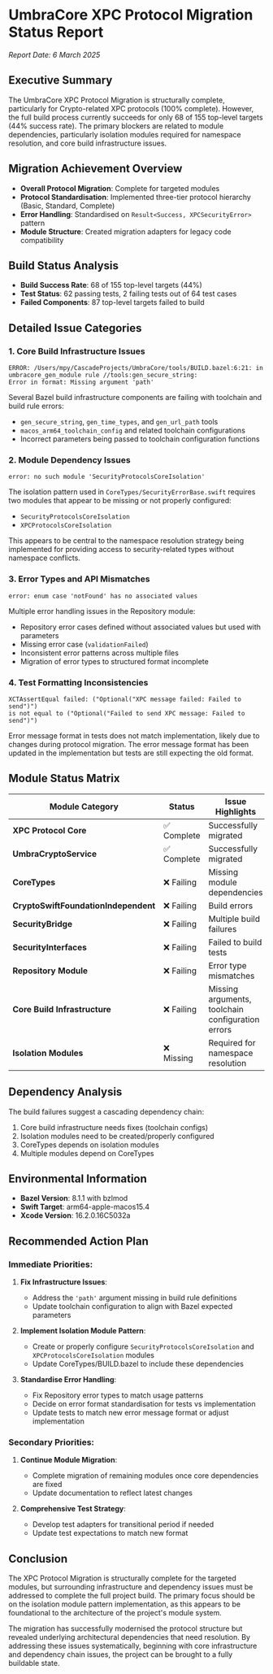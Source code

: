 # UmbraCore XPC Protocol Migration Status Report

*Report Date: 6 March 2025*

## Executive Summary

The UmbraCore XPC Protocol Migration is structurally complete, particularly for Crypto-related XPC protocols (100% complete). However, the full build process currently succeeds for only 68 of 155 top-level targets (44% success rate). The primary blockers are related to module dependencies, particularly isolation modules required for namespace resolution, and core build infrastructure issues.

## Migration Achievement Overview

- **Overall Protocol Migration**: Complete for targeted modules
- **Protocol Standardisation**: Implemented three-tier protocol hierarchy (Basic, Standard, Complete)
- **Error Handling**: Standardised on `Result<Success, XPCSecurityError>` pattern
- **Module Structure**: Created migration adapters for legacy code compatibility

## Build Status Analysis

- **Build Success Rate**: 68 of 155 top-level targets (44%)
- **Test Status**: 62 passing tests, 2 failing tests out of 64 test cases
- **Failed Components**: 87 top-level targets failed to build

## Detailed Issue Categories

### 1. Core Build Infrastructure Issues

```
ERROR: /Users/mpy/CascadeProjects/UmbraCore/tools/BUILD.bazel:6:21: in umbracore_gen_module rule //tools:gen_secure_string: 
Error in format: Missing argument 'path'
```

Several Bazel build infrastructure components are failing with toolchain and build rule errors:
- `gen_secure_string`, `gen_time_types`, and `gen_url_path` tools
- `macos_arm64_toolchain_config` and related toolchain configurations
- Incorrect parameters being passed to toolchain configuration functions

### 2. Module Dependency Issues

```
error: no such module 'SecurityProtocolsCoreIsolation'
```

The isolation pattern used in `CoreTypes/SecurityErrorBase.swift` requires two modules that appear to be missing or not properly configured:
- `SecurityProtocolsCoreIsolation`
- `XPCProtocolsCoreIsolation`

This appears to be central to the namespace resolution strategy being implemented for providing access to security-related types without namespace conflicts.

### 3. Error Types and API Mismatches

```
error: enum case 'notFound' has no associated values
```

Multiple error handling issues in the Repository module:
- Repository error cases defined without associated values but used with parameters
- Missing error case (`validationFailed`) 
- Inconsistent error patterns across multiple files
- Migration of error types to structured format incomplete

### 4. Test Formatting Inconsistencies

```
XCTAssertEqual failed: ("Optional("XPC message failed: Failed to send")") 
is not equal to ("Optional("Failed to send XPC message: Failed to send")")
```

Error message format in tests does not match implementation, likely due to changes during protocol migration. The error message format has been updated in the implementation but tests are still expecting the old format.

## Module Status Matrix

| Module Category | Status | Issue Highlights |
|-----------------|--------|------------------|
| **XPC Protocol Core** | ✅ Complete | Successfully migrated |
| **UmbraCryptoService** | ✅ Complete | Successfully migrated |
| **CoreTypes** | ❌ Failing | Missing module dependencies |
| **CryptoSwiftFoundationIndependent** | ❌ Failing | Build errors |
| **SecurityBridge** | ❌ Failing | Multiple build failures |
| **SecurityInterfaces** | ❌ Failing | Failed to build tests |
| **Repository Module** | ❌ Failing | Error type mismatches |
| **Core Build Infrastructure** | ❌ Failing | Missing arguments, toolchain configuration errors |
| **Isolation Modules** | ❌ Missing | Required for namespace resolution |

## Dependency Analysis

The build failures suggest a cascading dependency chain:

1. Core build infrastructure needs fixes (toolchain configs)
2. Isolation modules need to be created/properly configured
3. CoreTypes depends on isolation modules
4. Multiple modules depend on CoreTypes

## Environmental Information

- **Bazel Version**: 8.1.1 with bzlmod
- **Swift Target**: arm64-apple-macos15.4
- **Xcode Version**: 16.2.0.16C5032a

## Recommended Action Plan

### Immediate Priorities:

1. **Fix Infrastructure Issues**:
   - Address the `'path'` argument missing in build rule definitions
   - Update toolchain configuration to align with Bazel expected parameters

2. **Implement Isolation Module Pattern**:
   - Create or properly configure `SecurityProtocolsCoreIsolation` and `XPCProtocolsCoreIsolation` modules
   - Update CoreTypes/BUILD.bazel to include these dependencies

3. **Standardise Error Handling**:
   - Fix Repository error types to match usage patterns
   - Decide on error format standardisation for tests vs implementation
   - Update tests to match new error message format or adjust implementation

### Secondary Priorities:

1. **Continue Module Migration**:
   - Complete migration of remaining modules once core dependencies are fixed
   - Update documentation to reflect latest changes

2. **Comprehensive Test Strategy**:
   - Develop test adapters for transitional period if needed
   - Update test expectations to match new format

## Conclusion

The XPC Protocol Migration is structurally complete for the targeted modules, but surrounding infrastructure and dependency issues must be addressed to complete the full project build. The primary focus should be on the isolation module pattern implementation, as this appears to be foundational to the architecture of the project's module system.

The migration has successfully modernised the protocol structure but revealed underlying architectural dependencies that need resolution. By addressing these issues systematically, beginning with core infrastructure and dependency chain issues, the project can be brought to a fully buildable state.
